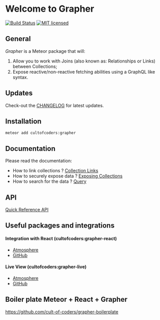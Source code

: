 Welcome to Grapher
==================

[![Build Status](https://api.travis-ci.org/cult-of-coders/grapher.svg)](https://travis-ci.org/cult-of-coders/grapher)
[![MIT licensed](https://img.shields.io/badge/license-MIT-blue.svg)](https://raw.githubusercontent.com/hyperium/hyper/master/LICENSE)

General
-------
*Grapher* is a Meteor package that will:

1. Allow you to work with Joins (also known as: Relationships or Links) between Collections;
2. Expose reactive/non-reactive fetching abilities using a GraphQL like syntax.

Updates
-------
Check-out the [CHANGELOG](CHANGELOG.md) for latest updates.

Installation
------------
```
meteor add cultofcoders:grapher
```


Documentation
-------------

Please read the documentation:

- How to link collections ? [Collection Links](docs/links.md)
- How to securely expose data ? [Exposing Collections](docs/exposure.md)
- How to search for the data ? [Query](docs/query.md)

API
---
[Quick Reference API](docs/api.md)


Useful packages and integrations
--------------------------------

#### Integration with React (cultofcoders:grapher-react)

- [Atmosphere](https://atmospherejs.com/cultofcoders/grapher-react)
- [GitHub](https://github.com/cult-of-coders/grapher-react/)

#### Live View (cultofcoders:grapher-live)

- [Atmosphere](https://atmospherejs.com/cultofcoders/grapher-live) 
- [GitHub](https://github.com/cult-of-coders/grapher-live)


Boiler plate Meteor + React + Grapher
-------------------------------------
https://github.com/cult-of-coders/grapher-boilerplate
